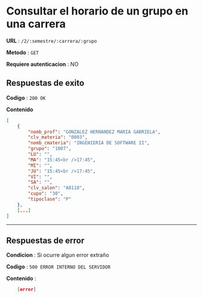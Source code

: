 # Consultar el horario de un grupo en una carrera

**URL** : `/2/:semestre/:carrera/:grupo`

**Metodo** : `GET`

**Requiere autenticacion** : NO

## Respuestas de exito

**Codigo** : `200 OK`

**Contenido**

```json
[
    {
        "nomb_prof": "GONZALEZ HERNANDEZ MARIA GABRIELA",
        "clv_materia": "0003",
        "nomb_cmateria": "INGENIERIA DE SOFTWARE II",
        "grupo": "1007",
        "LU": "",
        "MA": "15:45<br />17:45",
        "MI": "",
        "JU": "15:45<br />17:45",
        "VI": "",
        "SA": "",
        "clv_salon": "A8118",
        "cupo": "30",
        "tipoclase": "P"
    },
    [...]
]
```

---

## Respuestas de error

**Condicion** : Si ocurre algun error extraño

**Codigo** : `500 ERROR INTERNO DEL SERVIDOR`

**Contenido** :

```json
    [error]
```
